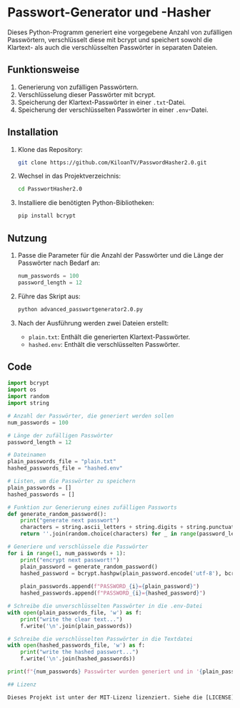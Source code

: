 # Passwort-Generator und -Hasher

Dieses Python-Programm generiert eine vorgegebene Anzahl von zufälligen Passwörtern, verschlüsselt diese mit bcrypt und speichert sowohl die Klartext- als auch die verschlüsselten Passwörter in separaten Dateien.

## Funktionsweise

1. Generierung von zufälligen Passwörtern.
2. Verschlüsselung dieser Passwörter mit bcrypt.
3. Speicherung der Klartext-Passwörter in einer `.txt`-Datei.
4. Speicherung der verschlüsselten Passwörter in einer `.env`-Datei.

## Installation

1. Klone das Repository:
    ```bash
    git clone https://github.com/KiloanTV/PasswordHasher2.0.git
    ```

2. Wechsel in das Projektverzeichnis:
    ```bash
    cd PasswortHasher2.0
    ```

3. Installiere die benötigten Python-Bibliotheken:
    ```bash
    pip install bcrypt
    ```

## Nutzung

1. Passe die Parameter für die Anzahl der Passwörter und die Länge der Passwörter nach Bedarf an:
    ```python
    num_passwords = 100
    password_length = 12
    ```

2. Führe das Skript aus:
    ```bash
    python advanced_passwortgenerator2.0.py
    ```

3. Nach der Ausführung werden zwei Dateien erstellt:
    - `plain.txt`: Enthält die generierten Klartext-Passwörter.
    - `hashed.env`: Enthält die verschlüsselten Passwörter.

## Code

```python
import bcrypt
import os
import random
import string

# Anzahl der Passwörter, die generiert werden sollen
num_passwords = 100

# Länge der zufälligen Passwörter
password_length = 12

# Dateinamen
plain_passwords_file = "plain.txt"
hashed_passwords_file = "hashed.env"

# Listen, um die Passwörter zu speichern
plain_passwords = []
hashed_passwords = []

# Funktion zur Generierung eines zufälligen Passworts
def generate_random_password():
    print("generate next passwort")
    characters = string.ascii_letters + string.digits + string.punctuation
    return ''.join(random.choice(characters) for _ in range(password_length))

# Generiere und verschlüssele die Passwörter
for i in range(1, num_passwords + 1):
    print("encrypt next passwort!")
    plain_password = generate_random_password()
    hashed_password = bcrypt.hashpw(plain_password.encode('utf-8'), bcrypt.gensalt()).decode('utf-8')
    
    plain_passwords.append(f"PASSWORD_{i}={plain_password}")
    hashed_passwords.append(f"PASSWORD_{i}={hashed_password}")

# Schreibe die unverschlüsselten Passwörter in die .env-Datei
with open(plain_passwords_file, 'w') as f:
    print("write the clear text...")
    f.write('\n'.join(plain_passwords))

# Schreibe die verschlüsselten Passwörter in die Textdatei
with open(hashed_passwords_file, 'w') as f:
    print("write the hashed passwort...")
    f.write('\n'.join(hashed_passwords))

print(f"{num_passwords} Passwörter wurden generiert und in '{plain_passwords_file}' und '{hashed_passwords_file}' gespeichert.")

## Lizenz

Dieses Projekt ist unter der MIT-Lizenz lizenziert. Siehe die [LICENSE](LICENSE) Datei für weitere Informationen.
